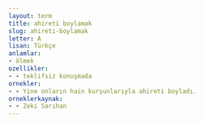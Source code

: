 ```yaml
---
layout: term
title: ahireti boylamak
slug: ahireti-boylamak
letter: A
lisan: Türkçe
anlamlar:
- ölmek
ozellikler:
- - teklifsiz konuşmada
ornekler:
- - Yine onların hain kurşunlarıyla ahireti boyladı.
orneklerkaynak:
- - Zeki Sarıhan
---
```

